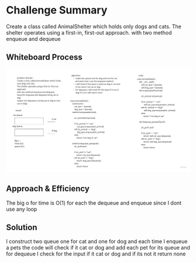 # Challenge Summary
<!-- Description of the challenge -->
Create a class called AnimalShelter which holds only dogs and cats.
The shelter operates using a first-in, first-out approach.
with two method enqueue and dequeue

## Whiteboard Process
<!-- Embedded whiteboard image -->
![animalshelter](pic2/animalshelter.jpg "animalshelter")

## Approach & Efficiency
<!-- What approach did you take? Why? What is the Big O space/time for this approach? -->
The big o for time is O(1) for each the dequeue and enqueue since I dont use any loop 

## Solution
<!-- Show how to run your code, and examples of it in action -->
I construct two queue one for cat and one for dog and each time I enqueue a pets the code will check 
if it cat or dog and add each pet for its queue 
and for dequeue I check for the input if it cat or dog and if its not it return none
